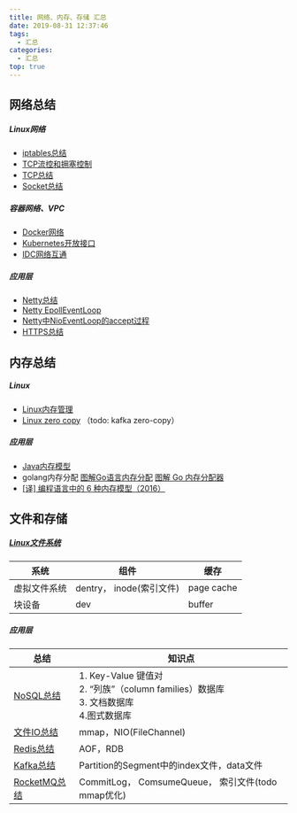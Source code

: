 ```yaml
---
title: 网络、内存、存储 汇总
date: 2019-08-31 12:37:46
tags:
  - 汇总
categories:
  - 汇总  
top: true
---
```


<p></p>
<!-- more -->

##  网络总结
#####  Linux网络
+ [iptables总结](../../../../2019/08/19/iptables/)
+ [TCP流控和拥塞控制](../../../../2019/08/07/tcpUdpControlCongestion/)
+ [TCP总结](../../../../2015/04/25/tcp/)
+ [Socket总结](../../../../2019/08/25/linux-socket/)


##### 容器网络、VPC
+ [Docker网络](../../../../2019/08/04/docker-network/)
+ [Kubernetes开放接口](../../../../2019/08/11/k8sInterface/)   
+ [IDC网络互通](../../../../2019/05/15/netConnection/)

##### 应用层
+ [Netty总结](../../../../2015/08/23/nettySummary/)
+ [Netty EpollEventLoop](../../../../2015/10/03/nettyEpollEventLoop/)
+ [Netty中NioEventLoop的accept过程](../../../../2015/09/06/nettyEventLoop-Accept/)
+ [HTTPS总结](../../../../2019/08/14/https/)


## 内存总结
##### Linux 
+ [Linux内存管理](../../../../2019/08/23/linuxMemory/)  
+ [Linux zero copy](../../../../2019/09/14/zeroCopy/)   （todo: kafka zero-copy）

##### 应用层
+ [Java内存模型](../../../../2014/01/03/memoryModel/)
+ golang内存分配
[图解Go语言内存分配](https://mp.weixin.qq.com/s/7bTGxhl7RXBmw5bxaR7Cnw)
[图解 Go 内存分配器](https://www.infoq.cn/article/IEhRLwmmIM7-11RYaLHR)
+ [[译] 编程语言中的 6 种内存模型（2016）](http://arthurchiao.art/blog/memory-models-underlie-programming-languages-zh/)


## 文件和存储
#####  [Linux文件系统](../../../../2019/08/24/linuxFile/)   

系统 | 组件 | 缓存
-|-|-
虚拟文件系统 |  dentry， inode(索引文件) | page cache
块设备 | dev | buffer

##### 应用层

 总结 | 知识点   
 -|-
 [NoSQL总结](../../../../2018/07/19/NoSQL/)   |  1. Key-Value 键值对 <br>2. “列族”（column families）数据库<br>3. 文档数据库<br> 4.图式数据库 
 [文件IO总结](../../../../2017/04/23/fileIO/)    |  mmap，NIO(FileChannel)
 [Redis总结](../../../../2016/11/12/redis/)     | AOF，RDB 
 [Kafka总结](../../../../2016/05/11/kafka/)     | Partition的Segment中的index文件，data文件 
 [RocketMQ总结](../../../../2019/06/18/rocketmq/)   | CommitLog， ComsumeQueue， 索引文件(todo mmap优化) 